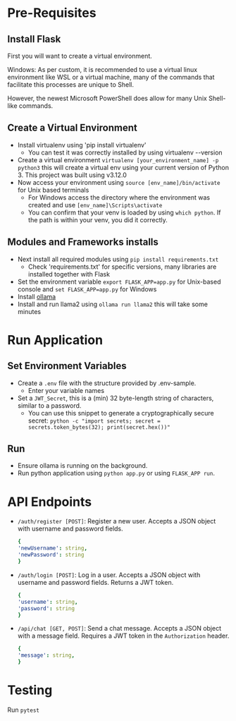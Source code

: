 # Pre-Requisites

## Install Flask

First you will want to create a virtual environment. 

Windows: As per custom, it is recommended to use a virtual linux environment like WSL or a virtual machine, many of the commands that facilitate this processes are unique to Shell. 

However, the newest Microsoft PowerShell does allow for many Unix Shell-like commands.

## Create a Virtual Environment

- Install virtualenv using 'pip install virtualenv' 
    - You can test it was correctly installed by using virtualenv --version
- Create a virtual environment `virtualenv [your_environment_name] -p python3` this will create a virtual env using your current version of Python 3. This project was built using v3.12.0
- Now access your environment using `source [env_name]/bin/activate` for Unix based terminals 
	- For Windows access the directory where the environment was created and use `[env_name]\Scripts\activate`
    - You can confirm that your venv is loaded by using `which python`. If the path is within your venv, you did it correctly.

## Modules and Frameworks installs 

- Next install all required modules using `pip install requirements.txt` 
    - Check 'requirements.txt' for specific versions, many libraries are installed together with Flask
- Set the environment variable `export FLASK_APP=app.py` for Unix-based console and `set FLASK_APP=app.py` for Windows
- Install [ollama](https://ollama.com/)
- Install and run llama2 using `ollama run llama2` this will take some minutes

# Run Application

## Set Environment Variables

- Create a `.env` file with the structure provided by .env-sample. 
    - Enter your variable names 
- Set a `JWT_Secret`, this is a (min) 32 byte-length string of characters, similar to a password. 
    - You can use this snippet to generate a cryptographically secure secret: `python -c "import secrets; secret = secrets.token_bytes(32); print(secret.hex())"`

## Run
- Ensure ollama is running on the background. 
- Run python application using `python app.py` or using `FLASK_APP run`.

# API Endpoints
- `/auth/register [POST]`: Register a new user. Accepts a JSON object with username and password fields.
    ```yaml
    {
    'newUsername': string,
    'newPassword': string
    }
    ```
- `/auth/login [POST]`: Log in a user. Accepts a JSON object with username and password fields. Returns a JWT token.
    ```yaml
    {
    'username': string,
    'password': string
    }
    ```
- `/api/chat [GET, POST]`: Send a chat message. Accepts a JSON object with a message field. Requires a JWT token in the `Authorization` header.
    ```yaml
    {
    'message': string,
    }
    ```

# Testing
Run `pytest`
